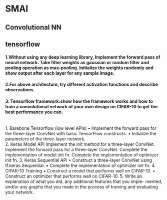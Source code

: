 # SMAI
## Convolutional NN
## tensorflow
#### 1.Without using any deep learning library, Implement the forward pass of neural network. Take filter weights as gaussian or random filter and pooling operation as max-pooling. Initialize the weights randomly and show output after each layer for any sample image.
#### 2.For above architecture, try different activation functions and describe observations.
#### 3. Tensorflow framework:show how the framework works and how to train a convolutional network of your own design on CIFAR-10 to get the best performance you can.
<br>
1. Barebone Tensorflow (low level APIs)
• Implement the forward pass for the three-layer ConvNet with basic TensorFlow
constructs.
• Initialize the parameters of the three-layer network.
<br>
2. Keras Model API
Implement the init method for a three-layer ConvNet.
Implement the forward pass for a three-layer ConvNet.
Complete the implementation of model init fn.
Complete the implementation of optimizer init fn.
3. Keras Sequential API
• Construct a three-layer ConvNet using tf.keras.Sequential.
• Complete the implementation of optimizer init fn.
4. CIFAR-10 Training
• Construct a model that performs well on CIFAR-10.
• Construct an optimizer that performs well on CIFAR-10.
5. Write an explanation of what you did, any additional features that you imple-
mented, and/or any graphs that you made in the process of training and evaluating
your network.
